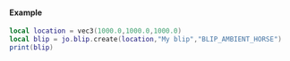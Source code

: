 <!-- #region client|jo.blip.create -->
#### Example
```lua
local location = vec3(1000.0,1000.0,1000.0)
local blip = jo.blip.create(location,"My blip","BLIP_AMBIENT_HORSE")
print(blip)
```
<!-- #endregion client|jo.blip.create -->

